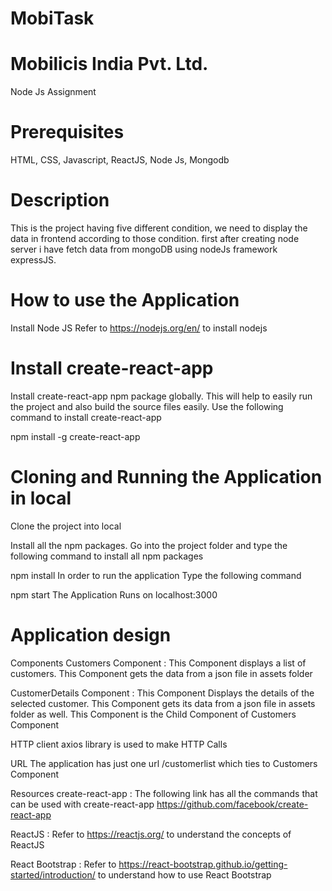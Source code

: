 # MobiTask
# Mobilicis India Pvt. Ltd. 
Node Js Assignment                                                                                                                                                                                                                                                                                                                                
# Prerequisites
 HTML, CSS, Javascript, ReactJS, Node Js, Mongodb

# Description
This is the project having five different condition, we need to display the data in frontend according to those condition. first after creating node server i have fetch data from mongoDB using nodeJs framework expressJS.                                                                                                                             
# How to use the Application 
 Install Node JS
 Refer to https://nodejs.org/en/ to install nodejs
 
 # Install create-react-app
Install create-react-app npm package globally. This will help to easily run the project and also build the source files easily. Use the following command to install create-react-app

npm install -g create-react-app

# Cloning and Running the Application in local
Clone the project into local

Install all the npm packages. Go into the project folder and type the following command to install all npm packages

npm install
In order to run the application Type the following command

npm start
The Application Runs on localhost:3000



# Application design
Components
Customers Component : This Component displays a list of customers. This Component gets the data from a json file in assets folder

CustomerDetails Component : This Component Displays the details of the selected customer. This Component gets its data from a json file in assets folder as well. This Component is the Child Component of Customers Component

HTTP client
axios library is used to make HTTP Calls

URL
The application has just one url /customerlist which ties to Customers Component

Resources
create-react-app : The following link has all the commands that can be used with create-react-app https://github.com/facebook/create-react-app

ReactJS : Refer to https://reactjs.org/ to understand the concepts of ReactJS

React Bootstrap : Refer to https://react-bootstrap.github.io/getting-started/introduction/ to understand how to use React Bootstrap
